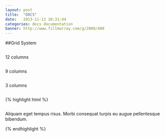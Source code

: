 ```yaml
---
layout: post
title:  "DOCS"
date:   2013-11-13 10:31:44
categories: docs documentation
banner: http://www.fillmurray.com/g/2000/400
---
```


##Grid System

<div class="demo">
	<div class="row">
		<div class="small-12 medium-12 large-12 columns">
			<p>12 columns</p>
		</div>
	</div>
	<div class="row">
		<div class="small-12 medium-9 large-9 columns">
			<p>9 columns</p>
		</div>
		<div class="small-12 medium-3 large-3 columns">
			<p>3 columns</p>
		</div>
	</div>
</div>

<p>
{% highlight html %}
<div class="row">
	<div class="small-12 medium-8 large-6 columns">
		<p>Aliquam eget tempus risus. Morbi consequat turpis eu augue pellentesque bibendum.</p>
	</div>
</div>
{% endhighlight %}
</p>
